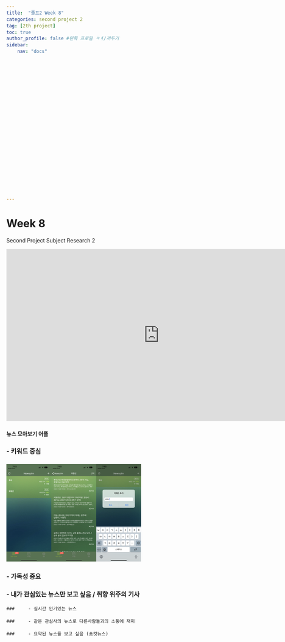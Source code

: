 ```yaml
---
title:  "졸프2 Week 8"
categories: second project 2
tag: [2th project]
toc: true
author_profile: false #왼쪽 프로필 ㅋㅕ/꺼두기
sidebar:
    nav: "docs"






















---
```


# Week 8

Second Project Subject Research 2

<iframe style="border: 1px solid rgba(0, 0, 0, 0.1);" width="800" height="450" src="https://www.figma.com/embed?embed_host=share&url=https%3A%2F%2Fwww.figma.com%2Ffile%2FeDsN8tRP0hhnybRFlxkb8m%2F%25EC%25A1%25B8%25ED%2594%2584%3Fnode-id%3D0%253A1%26t%3DOszKhAOIPbLuvwX0-1" allowfullscreen></iframe>



#### 뉴스 모아보기 어플

### 	- 키워드 중심

### 	<img src="../images/2022-11-07-first/IMG_0647-7906708.PNG" alt="IMG_0647" style="zoom:25%;" /><img src="../images/2022-11-07-first/IMG_0646-7906727.PNG" alt="IMG_0646" style="zoom:25%;" /><img src="../images/2022-11-07-first/IMG_0645-7906774.PNG" alt="IMG_0645" style="zoom:25%;" />

### 	- 가독성 중요

### 	- 내가 관심있는 뉴스만 보고 싶음 /  취향 위주의 기사

	### 	- 실시간 인기있는 뉴스
	
	### 	- 같은 관심사의 뉴스로 다른사람들과의 소통에 재미
	
	### 	- 요약된 뉴스를 보고 싶음 (숏컷뉴스)



